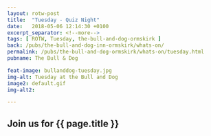 ```yaml
---
layout: rotw-post
title:  "Tuesday - Quiz Night"
date:   2018-05-06 12:14:30 +0100
excerpt_separator: <!--more-->
tags: [ ROTW, Tuesday, the-bull-and-dog-ormskirk ]
back: /pubs/the-bull-and-dog-inn-ormskirk/whats-on/
permalink: /pubs/the-bull-and-dog-ormskirk/whats-on/tuesday.html
pubname: The Bull & Dog

feat-image: bullanddog-tuesday.jpg
img-alt: Tuesday at the Bull and Dog
image2: default.gif
img-alt2:

---
```


<h2>Join us for {{ page.title }}</h2>